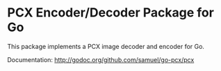 PCX Encoder/Decoder Package for Go
==================================

This package implements a PCX image decoder and encoder for Go.

Documentation: http://godoc.org/github.com/samuel/go-pcx/pcx
